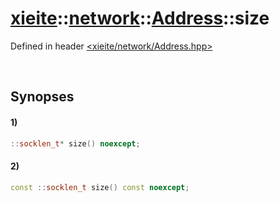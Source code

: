 # [xieite](../../../xieite.md)\:\:[network](../../../network.md)\:\:[Address](../../Address.md)\:\:size
Defined in header [<xieite/network/Address.hpp>](../../../../include/xieite/network/Address.hpp)

&nbsp;

## Synopses
#### 1)
```cpp
::socklen_t* size() noexcept;
```
#### 2)
```cpp
const ::socklen_t size() const noexcept;
```
